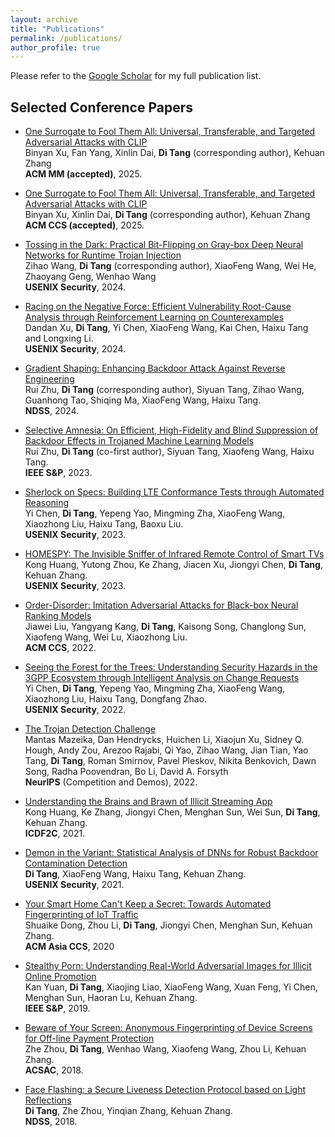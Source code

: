 ```yaml
---
layout: archive
title: "Publications"
permalink: /publications/
author_profile: true
---
```



Please refer to the [Google Scholar](https://scholar.google.com/citations?user=3OTV95kAAAAJ&hl=en) for my full publication list.


## Selected Conference Papers


* [One Surrogate to Fool Them All: Universal, Transferable, and Targeted Adversarial Attacks with CLIP](https://arxiv.org/abs/2507.05113)<br>
Binyan Xu, Fan Yang, Xinlin Dai, **Di Tang** (corresponding author), Kehuan Zhang  
**ACM MM (accepted)**, 2025.  

* [One Surrogate to Fool Them All: Universal, Transferable, and Targeted Adversarial Attacks with CLIP](https://arxiv.org/pdf/2505.19840)<br>
Binyan Xu, Xinlin Dai, **Di Tang** (corresponding author), Kehuan Zhang  
**ACM CCS (accepted)**, 2025.  


* [Tossing in the Dark: Practical Bit-Flipping on Gray-box Deep Neural Networks for Runtime Trojan Injection](https://www.usenix.org/conference/usenixsecurity24/presentation/wang-zihao-tossing)<br>
Zihao Wang, **Di Tang** (corresponding author), XiaoFeng Wang, Wei He, Zhaoyang Geng, Wenhao Wang  
**USENIX Security**, 2024.  

* [Racing on the Negative Force: Efficient Vulnerability Root-Cause Analysis through Reinforcement Learning on Counterexamples](https://www.usenix.org/conference/usenixsecurity24/presentation/xu-dandan)<br>
Dandan Xu, **Di Tang**, Yi Chen, XiaoFeng Wang, Kai Chen, Haixu Tang and Longxing Li.<br>
**USENIX Security**, 2024.


* [Gradient Shaping: Enhancing Backdoor Attack Against Reverse Engineering](https://www.ndss-symposium.org/ndss-paper/gradient-shaping-enhancing-backdoor-attack-against-reverse-engineering/)<br>
Rui Zhu, **Di Tang** (corresponding author), Siyuan Tang, Zihao Wang, Guanhong Tao, Shiqing Ma, XiaoFeng Wang, Haixu Tang.<br>
**NDSS**, 2024.


* [Selective Amnesia: On Efficient, High-Fidelity and Blind Suppression of Backdoor Effects in Trojaned Machine Learning Models](https://ieeexplore.ieee.org/abstract/document/10351028)<br>
Rui Zhu, **Di Tang** (co-first author), Siyuan Tang, Xiaofeng Wang, Haixu Tang.<br>
**IEEE S&P**, 2023.  

* [Sherlock on Specs: Building LTE Conformance Tests through Automated Reasoning](https://www.usenix.org/conference/usenixsecurity23/presentation/chen-yi)<br>
Yi Chen, **Di Tang**, Yepeng Yao, Mingming Zha, XiaoFeng Wang, Xiaozhong Liu, Haixu Tang, Baoxu Liu.<br>
**USENIX Security**, 2023.  

* [HOMESPY: The Invisible Sniffer of Infrared Remote Control of Smart TVs](https://www.usenix.org/conference/usenixsecurity23/presentation/huang)<br>
Kong Huang, Yutong Zhou, Ke Zhang, Jiacen Xu, Jiongyi Chen, **Di Tang**, Kehuan Zhang.<br>
**USENIX Security**, 2023.  



* [Order-Disorder: Imitation Adversarial Attacks for Black-box Neural Ranking Models](https://dl.acm.org/doi/abs/10.1145/3548606.3560683)<br>
Jiawei Liu, Yangyang Kang, **Di Tang**, Kaisong Song, Changlong Sun, Xiaofeng Wang, Wei Lu, Xiaozhong Liu.<br>
**ACM CCS**, 2022.



* [Seeing the Forest for the Trees: Understanding Security Hazards in the 3GPP Ecosystem through Intelligent Analysis on Change Requests](https://www.usenix.org/conference/usenixsecurity22/presentation/chen-yi)<br> 
Yi Chen, **Di Tang**, Yepeng Yao, Mingming Zha, XiaoFeng Wang, Xiaozhong Liu, Haixu Tang, Dongfang Zhao.<br>
**USENIX Security**, 2022.  

* [The Trojan Detection Challenge](https://proceedings.mlr.press/v220/mazeika23a.html)<br>
Mantas Mazeika, Dan Hendrycks, Huichen Li, Xiaojun Xu, Sidney Q. Hough, Andy Zou, Arezoo Rajabi, Qi Yao, Zihao Wang, Jian Tian, Yao Tang, **Di Tang**, Roman Smirnov, Pavel Pleskov, Nikita Benkovich, Dawn Song, Radha Poovendran, Bo Li, David A. Forsyth  
**NeurIPS** (Competition and Demos), 2022.  



* [Understanding the Brains and Brawn of Illicit Streaming App](https://link.springer.com/chapter/10.1007/978-3-031-06365-7_12)<br>
Kong Huang, Ke Zhang, Jiongyi Chen, Menghan Sun, Wei Sun, **Di Tang**, Kehuan Zhang.<br>
**ICDF2C**, 2021.  


* [Demon in the Variant: Statistical Analysis of DNNs for Robust Backdoor Contamination Detection](https://www.usenix.org/conference/usenixsecurity21/presentation/tang-di)<br>
**Di Tang**, XiaoFeng Wang, Haixu Tang, Kehuan Zhang.<br>
**USENIX Security**, 2021.


* [Your Smart Home Can't Keep a Secret: Towards Automated Fingerprinting of IoT Traffic](https://dl.acm.org/doi/10.1145/3320269.3384732)<br>
Shuaike Dong, Zhou Li, **Di Tang**, Jiongyi Chen, Menghan Sun, Kehuan Zhang.<br>
**ACM Asia CCS**, 2020  


* [Stealthy Porn: Understanding Real-World Adversarial Images for Illicit Online Promotion](https://ieeexplore.ieee.org/abstract/document/8835391)<br>
Kan Yuan, **Di Tang**, Xiaojing Liao, XiaoFeng Wang, Xuan Feng, Yi Chen, Menghan Sun, Haoran Lu, Kehuan Zhang.<br>
**IEEE S&P**, 2019.  


* [Beware of Your Screen: Anonymous Fingerprinting of Device Screens for Off-line Payment Protection](https://dl.acm.org/doi/abs/10.1145/3274694.3274721)<br>
Zhe Zhou, **Di Tang**, Wenhao Wang, Xiaofeng Wang, Zhou Li, Kehuan Zhang.<br> 
**ACSAC**, 2018.  

* [Face Flashing: a Secure Liveness Detection Protocol based on Light Reflections](https://www.ndss-symposium.org/wp-content/uploads/2019/02/ndss2018_03B-5_Tang_paper-updated.pdf)<br>
**Di Tang**, Zhe Zhou, Yinqian Zhang, Kehuan Zhang.<br>
**NDSS**, 2018.  


